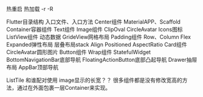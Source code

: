 热重启 热加载 -r  -R

Flutter目录结构
入口文件、入口方法
Center组件
MaterialAPP、Scaffold
Container容器组件
Text组件
Image组件 ClipOval CircleAvatar
Icons图标
ListView组件 动态数据
GrideView网格布局
Padding组件
Row、Column
Flex Expanded弹性布局
层叠布局stack Align Positioned
AspectRatio
Card组件
CircleAvatar圆形图片
Button组件
Wrap组件
StatefulWidget
BottomNavigationBar底部导航
FloatingActionButton底部凸起导航
Drawer抽屉布局
AppBar顶部导航


ListTile 和谁配对使用
image显示的长宽？？
很多组件都是没有修改宽高的方法，通过在外面包裹一层Container来实现。
